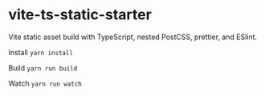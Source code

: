 # vite-ts-static-starter

Vite static asset build with TypeScript, nested PostCSS, prettier, and ESlint.

Install
`yarn install`

Build
`yarn run build`

Watch
`yarn run watch`
